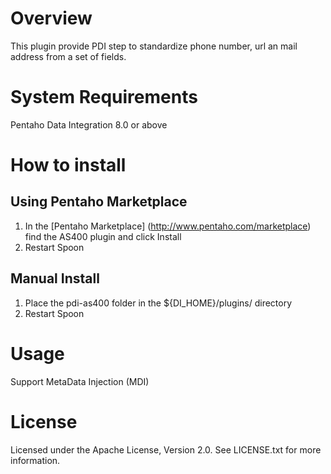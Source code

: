 # Overview #

This plugin provide PDI step to standardize phone number, url an mail address from a set of fields.

# System Requirements #

Pentaho Data Integration 8.0 or above

# How to install #

## Using Pentaho Marketplace ##

1. In the [Pentaho Marketplace] (http://www.pentaho.com/marketplace) find the AS400 plugin and click Install
2. Restart Spoon

## Manual Install ##

1. Place the pdi-as400 folder in the ${DI\_HOME}/plugins/ directory
2. Restart Spoon

# Usage #


Support MetaData Injection (MDI) 

# License #

Licensed under the Apache License, Version 2.0. See LICENSE.txt for more information.


